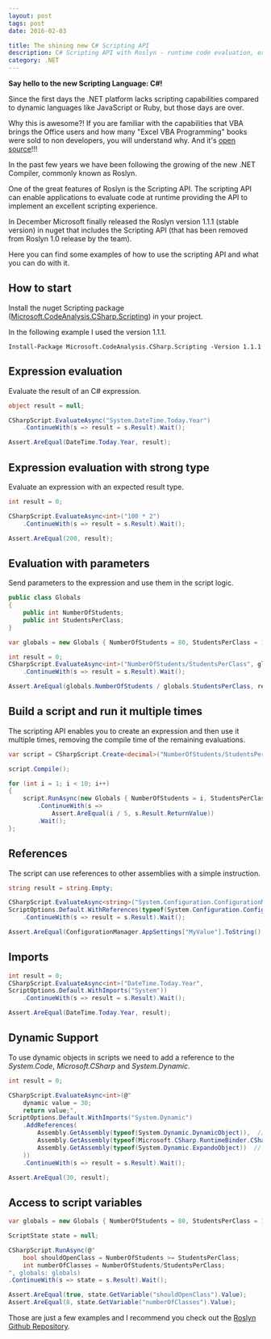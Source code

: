```yaml
---
layout: post
tags: post
date: 2016-02-03

title: The shining new C# Scripting API
description: C# Scripting API with Roslyn - runtime code evaluation, expression parsing, and scripting capabilities for .NET applications.
category: .NET
---
```


**Say hello to the new Scripting Language: C#!**

Since the first days the .NET platform lacks scripting capabilities compared to dynamic languages like JavaScript or Ruby, but those days are over.

Why this is awesome?! If you are familiar with the capabilities that VBA brings the Office users and how many "Excel VBA Programming" books were sold to non developers, you will understand why.
And it's [open source](https://github.com/dotnet/roslyn/tree/master/src/Scripting)!!!

In the past few years we have been following the growing of the new .NET Compiler, commonly known as Roslyn.

One of the great features of Roslyn is the Scripting API. The scripting API can enable applications to evaluate code at runtime providing the API to implement an excellent scripting experience.

In December Microsoft finally released the Roslyn version 1.1.1 (stable version) in nuget that includes the Scripting API (that has been removed from Roslyn 1.0 release by the team).

Here you can find some examples of how to use the scripting API and what you can do with it.

## How to start

Install the nuget Scripting package ([Microsoft.CodeAnalysis.CSharp.Scripting](http://www.nuget.org/packages/Microsoft.CodeAnalysis.CSharp.Scripting/)) in your project.

In the following example I used the version 1.1.1.

```text
Install-Package Microsoft.CodeAnalysis.CSharp.Scripting -Version 1.1.1
```

## Expression evaluation

Evaluate the result of an C# expression.

```csharp
object result = null;

CSharpScript.EvaluateAsync("System.DateTime.Today.Year")
	.ContinueWith(s => result = s.Result).Wait();

Assert.AreEqual(DateTime.Today.Year, result);
```

## Expression evaluation with strong type

Evaluate an expression with an expected result type.

```csharp
int result = 0;

CSharpScript.EvaluateAsync<int>("100 * 2")
	.ContinueWith(s => result = s.Result).Wait();

Assert.AreEqual(200, result);
```

## Evaluation with parameters

Send parameters to the expression and use them in the script logic.

```csharp
public class Globals
{
	public int NumberOfStudents;
   	public int StudentsPerClass;
}

var globals = new Globals { NumberOfStudents = 80, StudentsPerClass = 15 };

int result = 0;
CSharpScript.EvaluateAsync<int>("NumberOfStudents/StudentsPerClass", globals: globals)
	.ContinueWith(s => result = s.Result).Wait();

Assert.AreEqual(globals.NumberOfStudents / globals.StudentsPerClass, result);
```

## Build a script and run it multiple times

The scripting API enables you to create an expression and then use it multiple times, removing the compile time of the remaining evaluations.

```csharp
var script = CSharpScript.Create<decimal>("NumberOfStudents/StudentsPerClass", globalsType: typeof(Globals));

script.Compile();

for (int i = 1; i < 10; i++)
{
	script.RunAsync(new Globals { NumberOfStudents = i, StudentsPerClass = 5 })
		.ContinueWith(s =>
			Assert.AreEqual(i / 5, s.Result.ReturnValue))
		.Wait();
};
```

## References

The script can use references to other assemblies with a simple instruction.

```csharp
string result = string.Empty;

CSharpScript.EvaluateAsync<string>("System.Configuration.ConfigurationManager.AppSettings[\"MyValue\"].ToString()",
ScriptOptions.Default.WithReferences(typeof(System.Configuration.ConfigurationManager).Assembly))
	.ContinueWith(s => result = s.Result).Wait();

Assert.AreEqual(ConfigurationManager.AppSettings["MyValue"].ToString(), result);
```

## Imports

```csharp
int result = 0;
CSharpScript.EvaluateAsync<int>("DateTime.Today.Year",
ScriptOptions.Default.WithImports("System"))
	.ContinueWith(s => result = s.Result).Wait();

Assert.AreEqual(DateTime.Today.Year, result);
```

## Dynamic Support

To use dynamic objects in scripts we need to add a reference to the _System.Code_, _Microsoft.CSharp_ and _System.Dynamic_.

```csharp
int result = 0;

CSharpScript.EvaluateAsync<int>(@"
	dynamic value = 30;
   	return value;",
ScriptOptions.Default.WithImports("System.Dynamic")
	.AddReferences(
		Assembly.GetAssembly(typeof(System.Dynamic.DynamicObject)),  // System.Code
		Assembly.GetAssembly(typeof(Microsoft.CSharp.RuntimeBinder.CSharpArgumentInfo)),  // Microsoft.CSharp
		Assembly.GetAssembly(typeof(System.Dynamic.ExpandoObject))  // System.Dynamic
	))
	.ContinueWith(s => result = s.Result).Wait();

Assert.AreEqual(30, result);
```

## Access to script variables

```csharp
var globals = new Globals { NumberOfStudents = 80, StudentsPerClass = 10 };

ScriptState state = null;

CSharpScript.RunAsync(@"
   	bool shouldOpenClass = NumberOfStudents >= StudentsPerClass;
	int numberOfClasses = NumberOfStudents/StudentsPerClass;
", globals: globals)
.ContinueWith(s => state = s.Result).Wait();

Assert.AreEqual(true, state.GetVariable("shouldOpenClass").Value);
Assert.AreEqual(8, state.GetVariable("numberOfClasses").Value);
```

Those are just a few examples and I recommend you check out the [Roslyn Github Repository](https://github.com/dotnet/roslyn).
